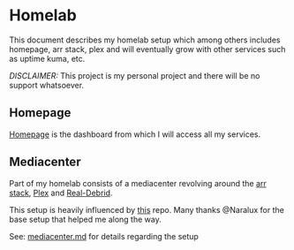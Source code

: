 # Homelab
This document describes my homelab setup which among others includes homepage, arr stack, plex and will eventually grow with other services such as uptime kuma, etc.

*DISCLAIMER:* This project is my personal project and there will be no support whatsoever.

## Homepage
[Homepage](https://gethomepage.dev/latest/) is the dashboard from which I will access all my services.

## Mediacenter
Part of my homelab consists of a mediacenter revolving around the [arr stack](https://wiki.servarr.com/), [Plex](https://www.plex.tv) and [Real-Debrid](https://real-debrid.com).

This setup is heavily influenced by [this](https://github.com/naralux/mediacenter) repo. Many thanks @Naralux for the base setup that helped me along the way.

See: [mediacenter.md](docs/mediacenter.md) for details regarding the setup







